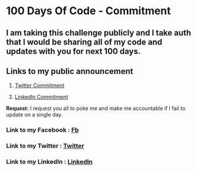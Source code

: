 # 100 Days Of Code - Commitment

## I am taking this challenge publicly and I take auth that I would be sharing all of my code and updates with you for next 100 days.

## Links to my public announcement 
1. [Twitter Commitment](https://twitter.com/chetanhere/status/1013393655296610304)

2. [LinkedIn Commitment](https://www.linkedin.com/feed/update/urn:li:activity:6419136040908492800)

**Request:** I request you all to poke me and make me accountable if I fail to update on a single day.


### **Link to my Facebook :** [Fb](https://www.facebook.com/anushree1997)
### **Link to my Twitter :** [Twitter](https://twitter.com/ShreeAnu35)
### **Link to my LinkedIn :** [LinkedIn](https://www.linkedin.com/in/anushree1997)
